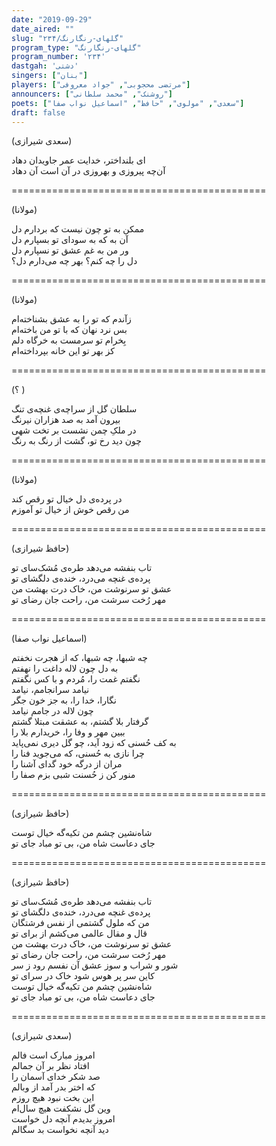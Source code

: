```yaml
---
date: "2019-09-29"
date_aired: ""
slug: "گلهای-رنگارنگ/۲۳۴"
program_type: "گلهای-رنگارنگ"
program_number: '۲۳۴'
dastgah: 'دشتی'
singers: ["بنان"]
players: ["مرتضی محجوبی", "جواد معروفی"]
announcers: ["روشنک", "محمد سلطانی"]
poets: ["سعدی", "مولوی", "حافظ", "اسماعیل نواب صفا"]
draft: false
--- 
```


(سعدی شیرازی)  

ای بلنداختر، خدایت عمر جاویدان دهاد  
آن‌چه پیروزی و بهروزی در آن است آن دهاد  

============================================  

(مولانا)  

ممکن به تو چون نیست که بردارم دل  
آن به که به سودای تو بسپارم دل  
ور من به غم عشق تو نسپارم دل  
دل را چه کنم؟ بهر چه می‌دارم دل؟  

============================================  

(مولانا)  

زآندم که تو را به عشق بشناخته‌ام  
بس نرد نهان که با تو من باخته‌ام  
بِخرام تو سرمست به خرگاه دلم  
کز بهر تو این خانه بپرداخته‌ام  

============================================  

(؟ )  

سلطان گل از سراچه‌ی غنچه‌ی تنگ  
بیرون آمد به صد هزاران نیرنگ  
در ملکِ چمن نشست بر تخت شهی  
چون دید رخ تو، گشت از رنگ به رنگ  

============================================  

(مولانا)  

در پرده‌ی دل خیال تو رقص كند  
من رقص خوش از خیال تو آموزم  

============================================  

(حافظ شیرازی)  

تاب بنفشه می‌دهد طره‌ی مُشک‌سای تو  
پرده‌ی غنچه می‌درد، خنده‌ی دلگشای تو  
عشق تو سرنوشت من، خاک درت بهشت من  
مهر رُخت سرشت من، راحت جان رضای تو  

============================================  

(اسماعیل نواب صفا)  

چه شبها، چه شبها، که از هجرت نخفتم  
به دل چون لاله داغت را نهفتم  
نگفتم غمت را، مُردم و با کس نگفتم  
نیامد سرانجامم، نیامد  
نگارا، خدا را، به جز خون جگر  
چون لاله در جامم نیامد  
گرفتار بلا گشتم، به عشقت مبتلا گشتم  
ببین مهر و وفا را، خریدارم بلا را  
به کف حُسنی که زود آید، چو گل دیری نمی‌پاید  
چرا نازی به حُسنی، که می‌جوید فنا را  
مران از درگه خود گدای آشنا را  
منور کن ز حُسنت شبی بزم صفا را  

============================================  

(حافظ شیرازی)  

شاه‌نشین چشم من تکیه‌گه خیال توست  
جای دعاست شاه من، بی تو مباد جای تو  

============================================  

(حافظ شیرازی)  

تاب بنفشه می‌دهد طره‌ی مُشک‌سای تو  
پرده‌ی غنچه می‌درد، خنده‌ی دلگشای تو  
من که ملول گشتمی از نفس فرشتگان  
قال و مقال عالمی می‌کشم از برای تو  
عشق تو سرنوشت من، خاک درت بهشت من  
مهر رُخت سرشت من، راحت جان رضای تو  
شور و شراب و سوز عشق آن نفسم رود ز سر  
کاین سر پر هوس شود خاک در سرای تو  
شاه‌نشین چشم من تکیه‌گه خیال توست  
جای دعاست شاه من، بی تو مباد جای تو  

============================================  

(سعدی شیرازی)  

امروز مبارک است فالم  
افتاد نظر بر آن جمالم  
صد شکر خدای آسمان را  
که اختر بدر آمد از وبالم  
این بخت نبود هیچ روزم  
وین گل نشكفت هیچ سال‌ام  
امروز بدیدم آنچه دل خواست  
دید آنچه نخواست بد سگالم  
